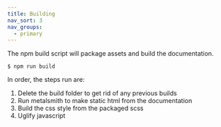 ```yaml
---
title: Building
nav_sort: 3
nav_groups:
  - primary
---
```

The npm build script will package assets and build the documentation.

```shell
$ npm run build
```

In order, the steps run are:
1. Delete the build folder to get rid of any previous builds
2. Run metalsmith to make static html from the documentation
3. Build the css style from the packaged scss
4. Uglify javascript
